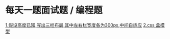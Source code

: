 # 每天一题面试题 / 编程题

[1.假设高度已知,写出三栏布局,其中左右栏宽度各为300px,中间自适应](https://github.com/Moking1997/Daily-Question/blob/master/1-10/1.md)
[2.css 盒模型](https://github.com/Moking1997/Daily-Question/blob/master/1-10/2.md)